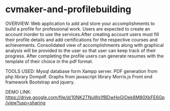 # cvmaker-and-profilebuilding
OVERVIEW:
Web application to add and store your accomplishments to build a profile for professional work.
Users are expected to create an account inorder to use the services.After creating account users must fill their profile details and add certifications for the respective courses and achievements.
Consolidated view of accomplishments along with graphical analysis will be provided to the user so that user can keep track of their progress.
After completing the profile users can generate resumes with the template of their choice in the pdf format.

TOOLS USED:
 Mysql database form Xampp server.
 PDF generation from php library Dompdf.
 Graphs from javascript library Morris.js
 Front end framework Bootstrap and jquery.
 
 DEMO LINK:
   https://drive.google.com/file/d/10NK2TNuWs1fBDwHoGIOek8M80XkFE6Gp/view?usp=sharing


